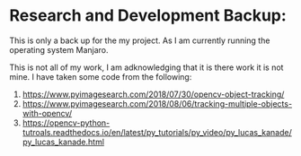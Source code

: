 # Research and Development Backup:

This is only a back up for the my project.
As I am currently running the operating system Manjaro.


This is not all of my work, I am adknowledging that it is there work it is not mine.
I have taken some code from the following:
1. https://www.pyimagesearch.com/2018/07/30/opencv-object-tracking/
2. https://www.pyimagesearch.com/2018/08/06/tracking-multiple-objects-with-opencv/ 
3. https://opencv-python-tutroals.readthedocs.io/en/latest/py_tutorials/py_video/py_lucas_kanade/py_lucas_kanade.html

